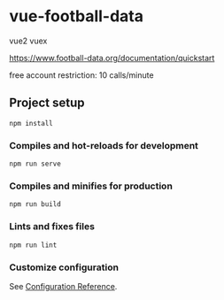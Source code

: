 # vue-football-data

vue2 vuex

https://www.football-data.org/documentation/quickstart

free account
restriction: 10 calls/minute

## Project setup
```
npm install
```

### Compiles and hot-reloads for development
```
npm run serve
```

### Compiles and minifies for production
```
npm run build
```

### Lints and fixes files
```
npm run lint
```

### Customize configuration
See [Configuration Reference](https://cli.vuejs.org/config/).


